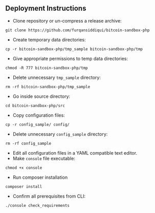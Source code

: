 ## Deployment Instructions

* Clone repository or un-compress a release archive:

`git clone https://github.com/furqansiddiqui/bitcoin-sandbox-php`

* Create temporary data directories:

`cp -r bitcoin-sandbox-php/tmp_sample bitcoin-sandbox-php/tmp`

* Give appropriate permissions to temp data directories:

`chmod -R 777 bitcoin-sandbox-php/tmp`

* Delete unnecessary `tmp_sample` directory:

`rm -rf bitcoin-sandbox-php/tmp_sample`

* Go inside source directory:

`cd bitcoin-sandbox-php/src`

* Copy configuration files:

`cp -r config_sample/ config/`

* Delete unnecessary `config_sample` directory:

`rm -rf config_sample`

* Edit all configuration files in a YAML compatible text editor.
* Make `console` file executable:

`chmod +x console`

* Run composer installation

`composer install`

* Confirm all prerequisites from CLI: 

`./console check_requirements`

